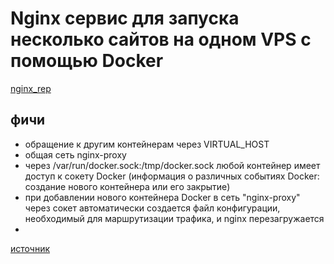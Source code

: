 # Nginx сервис для запуска несколько сайтов на одном VPS с помощью Docker
[nginx_rep](https://github.com/GennadyBr/nginx_rep)

## фичи
- обращение к другим контейнерам через VIRTUAL_HOST
- общая сеть nginx-proxy
- через /var/run/docker.sock:/tmp/docker.sock любой контейнер имеет доступ к сокету Docker (информация о различных событиях Docker: создание нового контейнера или его закрытие)
- при добавлении нового контейнера Docker в сеть "nginx-proxy" через сокет автоматически создается файл конфигурации, необходимый для маршрутизации трафика, и nginx перезагружается
- 




[источник](https://andreyex.ru/linux/razmeshhajte-neskolko-sajtov-na-odnom-vps-s-pomoshhyu-docker-i-nginx/)

